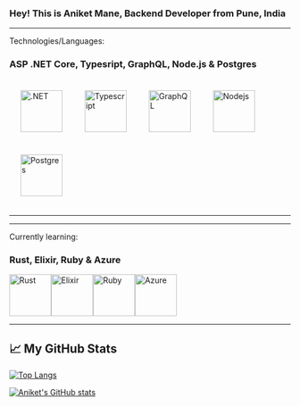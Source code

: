 ### Hey! This is Aniket Mane, Backend Developer from Pune, India



---
Technologies/Languages:
### ASP .NET Core, Typesript, GraphQL, Node.js & Postgres


<img src="https://cdn.cdnlogo.com/logos/d/6/dot-net-core.svg" alt=".NET" width="75" height="75" style="margin: 20px"><img src="https://cdn.cdnlogo.com/logos/t/96/typescript.svg" alt="Typescript" width="75" height="75" style="margin: 20px"/><img src="https://cdn.cdnlogo.com/logos/g/23/graphql.svg" alt="GraphQL" width="75" height="75" style="margin: 20px"/><img src="https://cdn.cdnlogo.com/logos/n/94/nodejs-icon.svg" alt="Nodejs" width="75" height="75" style="margin: 20px"/><img src="https://www.vectorlogo.zone/logos/postgresql/postgresql-icon.svg" alt="Postgres" width="75" height="75" style="margin: 20px"/>

---

---
Currently learning:
### Rust, Elixir, Ruby & Azure

<img src="https://www.vectorlogo.zone/logos/rust-lang/rust-lang-icon.svg" alt="Rust" width="75" height="75"/><img src="https://www.vectorlogo.zone/logos/elixir-lang/elixir-lang-icon.svg" alt="Elixir" width="75" height="75"/><img src="https://www.vectorlogo.zone/logos/ruby-lang/ruby-lang-icon.svg" alt="Ruby" width="75" height="75"/><img src="https://www.vectorlogo.zone/logos/microsoft_azure/microsoft_azure-icon.svg" alt="Azure" width="75" height="75"/>

---


## &#x1f4c8; My GitHub Stats

[![Top Langs](https://github-readme-stats.vercel.app/api/top-langs/?username=Technik97&hide=java,html,css&theme=radical)](https://github.com/anuraghazra/github-readme-stats)

[![Aniket's GitHub stats](https://github-readme-stats.vercel.app/api?username=Technik97&theme=radical)](https://github.com/anuraghazra/github-readme-stats)


